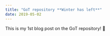 ```yaml
---
title: "GoT repository **Winter has left**"
date: 2019-05-02
---
```

This is my 1st blog post on the GoT repository! :dragon:
